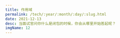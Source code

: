 ```yaml
---
title: 作用域 
permalink: /tech/:year/:month/:day/:slug.html 
date: 2021-12-13
desc: 当面试官问你什么是闭包的时候，你会从哪里开始答起呢？
imgName: 12
---
```


<Title />

### 简介
当面试官问你什么是`闭包`的时候，你会从哪里开始答起呢？其实闭包更多的就是考察 JS 作用域相关的知识，让我们来一起看看吧。

### 作用域的分类
在 JS 中，作用域只有两种：`全局作用域` 和 `函数作用域`。

其中，`全局作用域`作用于全局环境，在执行中随处可取（不跨模块），以 `window.` 命名的变量天然为全局变量。
```js
var a = 1;
console.log(a) // 1
window.b = 2; 
console.log(b) // 2
```

`函数作用域` 指的是在一个函数之中，外部环境无法获取其内部执行上下文。举个例子：
```js
function a () {
    var a = 1;
}
console.log(a); // error
```

由于 a 被限定在了一个函数作用域中，在全局无法得到 a 的取值。

### 作用域链
在 JS 的执行上下文中，一个内部作用域是可以获取外部执行上下文的，但反之不可以。原因是解释器在解释过程中是一个进栈过程。👇
```js
function a() {
    var a = 1;
    function b() {
        var b = 2;
        console.log(a); // 可以获取到 a = 1
        function c () {
            var c = 3;
            console.log(a, b); // 可以获取到 a = 1, b = 2
        }
    }
}

// 在栈内的存储
stack = [a, b, c];
```
函数 c 在执行时，找不到定义的 a 和 b，便在上一个执行环境中寻找，直到找到全局环境为止，这条链路就叫 `作用域链`。

### 闭包
[MDN](https://developer.mozilla.org/zh-CN/docs/Web/JavaScript/Closures) 对闭包的定义：将函数和其词法环境结合的组合叫做闭包。

上文说过，我们没办法在一个外部作用域中获取到内部作用域的执行上下文，除非使用闭包。来看一个例子👇
```js
function inner() {
    var innerCount = 1;
    
    return (function () {
        return innerCount;
    })()
}
console.log(inner());
```

正常情况下，我们是办法访问到 `inner` 这个存在于函数作用域的变量的，但由于我们返回的函数可以访问到，我们借助这个中间函数拿到了内部的变量，这个组合就是 `闭包`。

当然这些变量在执行过程中就不会被 GC 掉了。

### 一些拓展
- 一篇很好的博文：[作用域(链)和 闭包](https://zhuanlan.zhihu.com/p/39769828)
